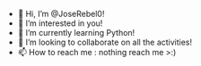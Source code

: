- 👋 Hi, I’m @JoseRebel0!
- 👀 I’m interested in you!
- 🌱 I’m currently learning Python!
- 💞️ I’m looking to collaborate on all the activities!
- 📫 How to reach me : nothing reach me >:)

<!---
JoseRebel0/JoseRebel0 is a ✨ special ✨ repository because its `README.md` (this file) appears on your GitHub profile.
You can click the Preview link to take a look at your changes.
--->
